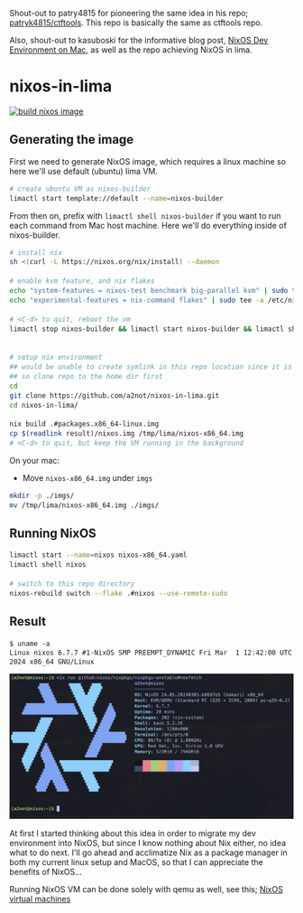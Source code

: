 Shout-out to patry4815 for pioneering the same idea in his repo; [patryk4815/ctftools](https://github.com/lima-vm/lima/discussions/430#discussioncomment-2645108).
This repo is basically the same as ctftools repo.

Also, shout-out to kasuboski for the informative blog post, [NixOS Dev Environment on Mac](https://www.joshkasuboski.com/posts/nix-dev-environment/), as well as the repo achieving NixOS in lima.

# nixos-in-lima

[![build nixos image](https://github.com/a2not/nixos-in-lima/actions/workflows/build_img.yaml/badge.svg)](https://github.com/a2not/nixos-in-lima/actions/workflows/build_img.yaml)

## Generating the image

First we need to generate NixOS image, which requires a linux machine so here we'll use default (ubuntu) lima VM.

```bash
# create ubuntu VM as nixos-builder
limactl start template://default --name=nixos-builder
```

From then on, prefix with `limactl shell nixos-builder` if you want to run each command from Mac host machine.
Here we'll do everything inside of nixos-builder.

```bash
# install nix
sh <(curl -L https://nixos.org/nix/install) --daemon

# enable kvm feature, and nix flakes
echo "system-features = nixos-test benchmark big-parallel kvm" | sudo tee -a /etc/nix/nix.conf
echo "experimental-features = nix-command flakes" | sudo tee -a /etc/nix/nix.conf

# <C-d> to quit, reboot the vm
limactl stop nixos-builder && limactl start nixos-builder && limactl shell nixos-builder


# setup nix environment
## would be unable to create symlink in this repo location since it is readonly file system from lima vm's standpoint
## so clone repo to the home dir first
cd
git clone https://github.com/a2not/nixos-in-lima.git
cd nixos-in-lima/

nix build .#packages.x86_64-linux.img
cp $(readlink result)/nixos.img /tmp/lima/nixos-x86_64.img
# <C-d> to quit, but keep the VM running in the background
```


On your mac:
* Move `nixos-x86_64.img` under `imgs`

```bash
mkdir -p ./imgs/
mv /tmp/lima/nixos-x86_64.img ./imgs/
```

## Running NixOS
```bash
limactl start --name=nixos nixos-x86_64.yaml
limactl shell nixos

# switch to this repo directory
nixos-rebuild switch --flake .#nixos --use-remote-sudo
```

## Result

```
$ uname -a
Linux nixos 6.7.7 #1-NixOS SMP PREEMPT_DYNAMIC Fri Mar  1 12:42:00 UTC 2024 x86_64 GNU/Linux
```

![neofetch](./neofetch.png)

At first I started thinking about this idea in order to migrate my dev environment into NixOS, but since I know nothing about Nix either, no idea what to do next.
I'll go ahead and acclimatize Nix as a package manager in both my current linux setup and MacOS, so that I can appreciate the benefits of NixOS...


Running NixOS VM can be done solely with qemu as well, see this; [NixOS virtual machines](https://nix.dev/tutorials/nixos/nixos-configuration-on-vm)
